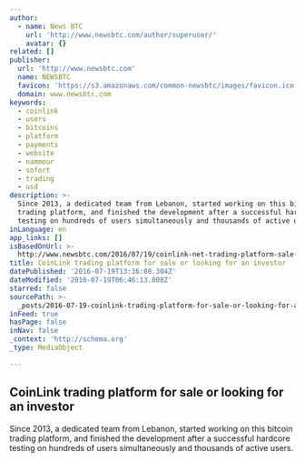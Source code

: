 ```yaml
---
author:
  - name: News BTC
    url: 'http://www.newsbtc.com/author/superuser/'
    avatar: {}
related: []
publisher:
  url: 'http://www.newsbtc.com'
  name: NEWSBTC
  favicon: 'https://s3.amazonaws.com/common-newsbtc/images/favicon.ico'
  domain: www.newsbtc.com
keywords:
  - coinlink
  - users
  - bitcoins
  - platform
  - payments
  - website
  - nammour
  - sofort
  - trading
  - usd
description: >-
  Since 2013, a dedicated team from Lebanon, started working on this bitcoin
  trading platform, and finished the development after a successful hardcore
  testing on hundreds of users simultaneously and thousands of active users.
inLanguage: en
app_links: []
isBasedOnUrl: >-
  http://www.newsbtc.com/2016/07/19/coinlink-net-trading-platform-sale-looking-investor/
title: CoinLink trading platform for sale or looking for an investor
datePublished: '2016-07-19T13:36:08.304Z'
dateModified: '2016-07-19T06:46:13.808Z'
starred: false
sourcePath: >-
  _posts/2016-07-19-coinlink-trading-platform-for-sale-or-looking-for-an-investo.md
inFeed: true
hasPage: false
inNav: false
_context: 'http://schema.org'
_type: MediaObject

---
```

<article style=""><h1>CoinLink trading platform for sale or looking for an investor</h1><p>Since 2013, a dedicated team from Lebanon, started working on this bitcoin trading platform, and finished the development after a successful hardcore testing on hundreds of users simultaneously and thousands of active users.</p></article>